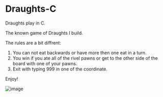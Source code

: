 # Draughts-C
Draughts play in C.

The known game of Draughts I build.

The rules are a bit diffrent:
1) You can not eat backwards or have more then one eat in a turn.
2) You win if you ate all of the rivel pawns or get to the other side of the board with one of your pawns.
3) Exit with typing 999 in one of the coordinate.

Enjoy!


![image](https://github.com/omer1C/Draughts-C/assets/135855862/3490526a-1ed2-4cd1-aa3b-fa4d407e9d79)

